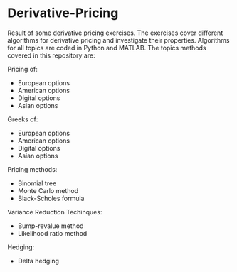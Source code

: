 # Derivative-Pricing
Result of some derivative pricing exercises. The exercises cover different algorithms for derivative pricing and investigate their properties. Algorithms for all topics are coded in Python and MATLAB. The topics methods covered in this repository are:

Pricing of:
- European options
- American options
- Digital options
- Asian options

Greeks of:
- European options
- American options
- Digital options
- Asian options

Pricing methods:
- Binomial tree
- Monte Carlo method
- Black-Scholes formula

Variance Reduction Techinques:
- Bump-revalue method
- Likelihood ratio method

Hedging:
- Delta hedging

